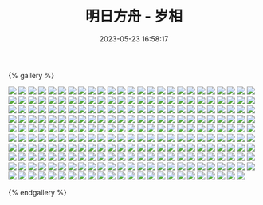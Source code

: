 ﻿---
title: 明日方舟 - 岁相
date: 2023-05-23 16:58:17
comments: false
---

{% gallery %}

![](https://fastly.jsdelivr.net/gh/1405720461/Arknights-img@main/Arknights2/1.avif)
![](https://fastly.jsdelivr.net/gh/1405720461/Arknights-img@main/Arknights2/2.avif)
![](https://fastly.jsdelivr.net/gh/1405720461/Arknights-img@main/Arknights2/3.avif)
![](https://fastly.jsdelivr.net/gh/1405720461/Arknights-img@main/Arknights2/4.avif)
![](https://fastly.jsdelivr.net/gh/1405720461/Arknights-img@main/Arknights2/5.avif)
![](https://fastly.jsdelivr.net/gh/1405720461/Arknights-img@main/Arknights2/6.avif)
![](https://fastly.jsdelivr.net/gh/1405720461/Arknights-img@main/Arknights2/7.avif)
![](https://fastly.jsdelivr.net/gh/1405720461/Arknights-img@main/Arknights2/8.avif)
![](https://fastly.jsdelivr.net/gh/1405720461/Arknights-img@main/Arknights2/9.avif)
![](https://fastly.jsdelivr.net/gh/1405720461/Arknights-img@main/Arknights2/10.avif)
![](https://fastly.jsdelivr.net/gh/1405720461/Arknights-img@main/Arknights2/11.avif)
![](https://fastly.jsdelivr.net/gh/1405720461/Arknights-img@main/Arknights2/12.avif)
![](https://fastly.jsdelivr.net/gh/1405720461/Arknights-img@main/Arknights2/13.avif)
![](https://fastly.jsdelivr.net/gh/1405720461/Arknights-img@main/Arknights2/14.avif)
![](https://fastly.jsdelivr.net/gh/1405720461/Arknights-img@main/Arknights2/15.avif)
![](https://fastly.jsdelivr.net/gh/1405720461/Arknights-img@main/Arknights2/16.avif)
![](https://fastly.jsdelivr.net/gh/1405720461/Arknights-img@main/Arknights2/17.avif)
![](https://fastly.jsdelivr.net/gh/1405720461/Arknights-img@main/Arknights2/18.avif)
![](https://fastly.jsdelivr.net/gh/1405720461/Arknights-img@main/Arknights2/19.avif)
![](https://fastly.jsdelivr.net/gh/1405720461/Arknights-img@main/Arknights2/20.avif)
![](https://fastly.jsdelivr.net/gh/1405720461/Arknights-img@main/Arknights2/21.avif)
![](https://fastly.jsdelivr.net/gh/1405720461/Arknights-img@main/Arknights2/22.avif)
![](https://fastly.jsdelivr.net/gh/1405720461/Arknights-img@main/Arknights2/23.avif)
![](https://fastly.jsdelivr.net/gh/1405720461/Arknights-img@main/Arknights2/24.avif)
![](https://fastly.jsdelivr.net/gh/1405720461/Arknights-img@main/Arknights2/25.avif)
![](https://fastly.jsdelivr.net/gh/1405720461/Arknights-img@main/Arknights2/26.avif)
![](https://fastly.jsdelivr.net/gh/1405720461/Arknights-img@main/Arknights2/27.avif)
![](https://fastly.jsdelivr.net/gh/1405720461/Arknights-img@main/Arknights2/28.avif)
![](https://fastly.jsdelivr.net/gh/1405720461/Arknights-img@main/Arknights2/29.avif)
![](https://fastly.jsdelivr.net/gh/1405720461/Arknights-img@main/Arknights2/30.avif)
![](https://fastly.jsdelivr.net/gh/1405720461/Arknights-img@main/Arknights2/31.avif)
![](https://fastly.jsdelivr.net/gh/1405720461/Arknights-img@main/Arknights2/32.avif)
![](https://fastly.jsdelivr.net/gh/1405720461/Arknights-img@main/Arknights2/33.avif)
![](https://fastly.jsdelivr.net/gh/1405720461/Arknights-img@main/Arknights2/34.avif)
![](https://fastly.jsdelivr.net/gh/1405720461/Arknights-img@main/Arknights2/35.avif)
![](https://fastly.jsdelivr.net/gh/1405720461/Arknights-img@main/Arknights2/36.avif)
![](https://fastly.jsdelivr.net/gh/1405720461/Arknights-img@main/Arknights2/37.avif)
![](https://fastly.jsdelivr.net/gh/1405720461/Arknights-img@main/Arknights2/38.avif)
![](https://fastly.jsdelivr.net/gh/1405720461/Arknights-img@main/Arknights2/39.avif)
![](https://fastly.jsdelivr.net/gh/1405720461/Arknights-img@main/Arknights2/40.avif)
![](https://fastly.jsdelivr.net/gh/1405720461/Arknights-img@main/Arknights2/41.avif)
![](https://fastly.jsdelivr.net/gh/1405720461/Arknights-img@main/Arknights2/42.avif)
![](https://fastly.jsdelivr.net/gh/1405720461/Arknights-img@main/Arknights2/43.avif)
![](https://fastly.jsdelivr.net/gh/1405720461/Arknights-img@main/Arknights2/44.avif)
![](https://fastly.jsdelivr.net/gh/1405720461/Arknights-img@main/Arknights2/45.avif)
![](https://fastly.jsdelivr.net/gh/1405720461/Arknights-img@main/Arknights2/46.avif)
![](https://fastly.jsdelivr.net/gh/1405720461/Arknights-img@main/Arknights2/47.avif)
![](https://fastly.jsdelivr.net/gh/1405720461/Arknights-img@main/Arknights2/48.avif)
![](https://fastly.jsdelivr.net/gh/1405720461/Arknights-img@main/Arknights2/49.avif)
![](https://fastly.jsdelivr.net/gh/1405720461/Arknights-img@main/Arknights2/50.avif)
![](https://fastly.jsdelivr.net/gh/1405720461/Arknights-img@main/Arknights2/51.avif)
![](https://fastly.jsdelivr.net/gh/1405720461/Arknights-img@main/Arknights2/52.avif)
![](https://fastly.jsdelivr.net/gh/1405720461/Arknights-img@main/Arknights2/53.avif)
![](https://fastly.jsdelivr.net/gh/1405720461/Arknights-img@main/Arknights2/54.avif)
![](https://fastly.jsdelivr.net/gh/1405720461/Arknights-img@main/Arknights2/55.avif)
![](https://fastly.jsdelivr.net/gh/1405720461/Arknights-img@main/Arknights2/56.avif)
![](https://fastly.jsdelivr.net/gh/1405720461/Arknights-img@main/Arknights2/57.avif)
![](https://fastly.jsdelivr.net/gh/1405720461/Arknights-img@main/Arknights2/58.avif)
![](https://fastly.jsdelivr.net/gh/1405720461/Arknights-img@main/Arknights2/59.avif)
![](https://fastly.jsdelivr.net/gh/1405720461/Arknights-img@main/Arknights2/60.avif)
![](https://fastly.jsdelivr.net/gh/1405720461/Arknights-img@main/Arknights2/61.avif)
![](https://fastly.jsdelivr.net/gh/1405720461/Arknights-img@main/Arknights2/62.avif)
![](https://fastly.jsdelivr.net/gh/1405720461/Arknights-img@main/Arknights2/63.avif)
![](https://fastly.jsdelivr.net/gh/1405720461/Arknights-img@main/Arknights2/64.avif)
![](https://fastly.jsdelivr.net/gh/1405720461/Arknights-img@main/Arknights2/65.avif)
![](https://fastly.jsdelivr.net/gh/1405720461/Arknights-img@main/Arknights2/66.avif)
![](https://fastly.jsdelivr.net/gh/1405720461/Arknights-img@main/Arknights2/67.avif)
![](https://fastly.jsdelivr.net/gh/1405720461/Arknights-img@main/Arknights2/68.avif)
![](https://fastly.jsdelivr.net/gh/1405720461/Arknights-img@main/Arknights2/69.avif)
![](https://fastly.jsdelivr.net/gh/1405720461/Arknights-img@main/Arknights2/70.avif)
![](https://fastly.jsdelivr.net/gh/1405720461/Arknights-img@main/Arknights2/71.avif)
![](https://fastly.jsdelivr.net/gh/1405720461/Arknights-img@main/Arknights2/72.avif)
![](https://fastly.jsdelivr.net/gh/1405720461/Arknights-img@main/Arknights2/73.avif)
![](https://fastly.jsdelivr.net/gh/1405720461/Arknights-img@main/Arknights2/74.avif)
![](https://fastly.jsdelivr.net/gh/1405720461/Arknights-img@main/Arknights2/75.avif)
![](https://fastly.jsdelivr.net/gh/1405720461/Arknights-img@main/Arknights2/76.avif)
![](https://fastly.jsdelivr.net/gh/1405720461/Arknights-img@main/Arknights2/77.avif)
![](https://fastly.jsdelivr.net/gh/1405720461/Arknights-img@main/Arknights2/78.avif)
![](https://fastly.jsdelivr.net/gh/1405720461/Arknights-img@main/Arknights2/79.avif)
![](https://fastly.jsdelivr.net/gh/1405720461/Arknights-img@main/Arknights2/80.avif)
![](https://fastly.jsdelivr.net/gh/1405720461/Arknights-img@main/Arknights2/81.avif)
![](https://fastly.jsdelivr.net/gh/1405720461/Arknights-img@main/Arknights2/82.avif)
![](https://fastly.jsdelivr.net/gh/1405720461/Arknights-img@main/Arknights2/83.avif)
![](https://fastly.jsdelivr.net/gh/1405720461/Arknights-img@main/Arknights2/84.avif)
![](https://fastly.jsdelivr.net/gh/1405720461/Arknights-img@main/Arknights2/85.avif)
![](https://fastly.jsdelivr.net/gh/1405720461/Arknights-img@main/Arknights2/86.avif)
![](https://fastly.jsdelivr.net/gh/1405720461/Arknights-img@main/Arknights2/87.avif)
![](https://fastly.jsdelivr.net/gh/1405720461/Arknights-img@main/Arknights2/88.avif)
![](https://fastly.jsdelivr.net/gh/1405720461/Arknights-img@main/Arknights2/89.avif)
![](https://fastly.jsdelivr.net/gh/1405720461/Arknights-img@main/Arknights2/90.avif)
![](https://fastly.jsdelivr.net/gh/1405720461/Arknights-img@main/Arknights2/91.avif)
![](https://fastly.jsdelivr.net/gh/1405720461/Arknights-img@main/Arknights2/92.avif)
![](https://fastly.jsdelivr.net/gh/1405720461/Arknights-img@main/Arknights2/93.avif)
![](https://fastly.jsdelivr.net/gh/1405720461/Arknights-img@main/Arknights2/94.avif)
![](https://fastly.jsdelivr.net/gh/1405720461/Arknights-img@main/Arknights2/95.avif)
![](https://fastly.jsdelivr.net/gh/1405720461/Arknights-img@main/Arknights2/96.avif)
![](https://fastly.jsdelivr.net/gh/1405720461/Arknights-img@main/Arknights2/97.avif)
![](https://fastly.jsdelivr.net/gh/1405720461/Arknights-img@main/Arknights2/98.avif)
![](https://fastly.jsdelivr.net/gh/1405720461/Arknights-img@main/Arknights2/99.avif)
![](https://fastly.jsdelivr.net/gh/1405720461/Arknights-img@main/Arknights2/100.avif)
![](https://fastly.jsdelivr.net/gh/1405720461/Arknights-img@main/Arknights2/101.avif)
![](https://fastly.jsdelivr.net/gh/1405720461/Arknights-img@main/Arknights2/102.avif)
![](https://fastly.jsdelivr.net/gh/1405720461/Arknights-img@main/Arknights2/103.avif)
![](https://fastly.jsdelivr.net/gh/1405720461/Arknights-img@main/Arknights2/104.avif)
![](https://fastly.jsdelivr.net/gh/1405720461/Arknights-img@main/Arknights2/105.avif)
![](https://fastly.jsdelivr.net/gh/1405720461/Arknights-img@main/Arknights2/106.avif)
![](https://fastly.jsdelivr.net/gh/1405720461/Arknights-img@main/Arknights2/107.avif)
![](https://fastly.jsdelivr.net/gh/1405720461/Arknights-img@main/Arknights2/108.avif)
![](https://fastly.jsdelivr.net/gh/1405720461/Arknights-img@main/Arknights2/109.avif)
![](https://fastly.jsdelivr.net/gh/1405720461/Arknights-img@main/Arknights2/110.avif)
![](https://fastly.jsdelivr.net/gh/1405720461/Arknights-img@main/Arknights2/111.avif)
![](https://fastly.jsdelivr.net/gh/1405720461/Arknights-img@main/Arknights2/112.avif)
![](https://fastly.jsdelivr.net/gh/1405720461/Arknights-img@main/Arknights2/113.avif)
![](https://fastly.jsdelivr.net/gh/1405720461/Arknights-img@main/Arknights2/114.avif)
![](https://fastly.jsdelivr.net/gh/1405720461/Arknights-img@main/Arknights2/115.avif)
![](https://fastly.jsdelivr.net/gh/1405720461/Arknights-img@main/Arknights2/116.avif)
![](https://fastly.jsdelivr.net/gh/1405720461/Arknights-img@main/Arknights2/117.avif)
![](https://fastly.jsdelivr.net/gh/1405720461/Arknights-img@main/Arknights2/118.avif)
![](https://fastly.jsdelivr.net/gh/1405720461/Arknights-img@main/Arknights2/119.avif)
![](https://fastly.jsdelivr.net/gh/1405720461/Arknights-img@main/Arknights2/120.avif)
![](https://fastly.jsdelivr.net/gh/1405720461/Arknights-img@main/Arknights2/121.avif)
![](https://fastly.jsdelivr.net/gh/1405720461/Arknights-img@main/Arknights2/122.avif)
![](https://fastly.jsdelivr.net/gh/1405720461/Arknights-img@main/Arknights2/123.avif)
![](https://fastly.jsdelivr.net/gh/1405720461/Arknights-img@main/Arknights2/124.avif)
![](https://fastly.jsdelivr.net/gh/1405720461/Arknights-img@main/Arknights2/125.avif)
![](https://fastly.jsdelivr.net/gh/1405720461/Arknights-img@main/Arknights2/126.avif)
![](https://fastly.jsdelivr.net/gh/1405720461/Arknights-img@main/Arknights2/127.avif)
![](https://fastly.jsdelivr.net/gh/1405720461/Arknights-img@main/Arknights2/128.avif)
![](https://fastly.jsdelivr.net/gh/1405720461/Arknights-img@main/Arknights2/129.avif)
![](https://fastly.jsdelivr.net/gh/1405720461/Arknights-img@main/Arknights2/130.avif)
![](https://fastly.jsdelivr.net/gh/1405720461/Arknights-img@main/Arknights2/131.avif)
![](https://fastly.jsdelivr.net/gh/1405720461/Arknights-img@main/Arknights2/132.avif)
![](https://fastly.jsdelivr.net/gh/1405720461/Arknights-img@main/Arknights2/133.avif)
![](https://fastly.jsdelivr.net/gh/1405720461/Arknights-img@main/Arknights2/134.avif)
![](https://fastly.jsdelivr.net/gh/1405720461/Arknights-img@main/Arknights2/135.avif)
![](https://fastly.jsdelivr.net/gh/1405720461/Arknights-img@main/Arknights2/136.avif)
![](https://fastly.jsdelivr.net/gh/1405720461/Arknights-img@main/Arknights2/137.avif)
![](https://fastly.jsdelivr.net/gh/1405720461/Arknights-img@main/Arknights2/138.avif)
![](https://fastly.jsdelivr.net/gh/1405720461/Arknights-img@main/Arknights2/139.avif)
![](https://fastly.jsdelivr.net/gh/1405720461/Arknights-img@main/Arknights2/140.avif)
![](https://fastly.jsdelivr.net/gh/1405720461/Arknights-img@main/Arknights2/141.avif)
![](https://fastly.jsdelivr.net/gh/1405720461/Arknights-img@main/Arknights2/142.avif)
![](https://fastly.jsdelivr.net/gh/1405720461/Arknights-img@main/Arknights2/143.avif)
![](https://fastly.jsdelivr.net/gh/1405720461/Arknights-img@main/Arknights2/144.avif)
![](https://fastly.jsdelivr.net/gh/1405720461/Arknights-img@main/Arknights2/145.avif)
![](https://fastly.jsdelivr.net/gh/1405720461/Arknights-img@main/Arknights2/146.avif)
![](https://fastly.jsdelivr.net/gh/1405720461/Arknights-img@main/Arknights2/147.avif)
![](https://fastly.jsdelivr.net/gh/1405720461/Arknights-img@main/Arknights2/148.avif)
![](https://fastly.jsdelivr.net/gh/1405720461/Arknights-img@main/Arknights2/149.avif)
![](https://fastly.jsdelivr.net/gh/1405720461/Arknights-img@main/Arknights2/150.avif)
![](https://fastly.jsdelivr.net/gh/1405720461/Arknights-img@main/Arknights2/151.avif)
![](https://fastly.jsdelivr.net/gh/1405720461/Arknights-img@main/Arknights2/152.avif)
![](https://fastly.jsdelivr.net/gh/1405720461/Arknights-img@main/Arknights2/153.avif)
![](https://fastly.jsdelivr.net/gh/1405720461/Arknights-img@main/Arknights2/154.avif)
![](https://fastly.jsdelivr.net/gh/1405720461/Arknights-img@main/Arknights2/155.avif)
![](https://fastly.jsdelivr.net/gh/1405720461/Arknights-img@main/Arknights2/156.avif)
![](https://fastly.jsdelivr.net/gh/1405720461/Arknights-img@main/Arknights2/157.avif)
![](https://fastly.jsdelivr.net/gh/1405720461/Arknights-img@main/Arknights2/158.avif)
![](https://fastly.jsdelivr.net/gh/1405720461/Arknights-img@main/Arknights2/159.avif)
![](https://fastly.jsdelivr.net/gh/1405720461/Arknights-img@main/Arknights2/160.avif)
![](https://fastly.jsdelivr.net/gh/1405720461/Arknights-img@main/Arknights2/161.avif)
![](https://fastly.jsdelivr.net/gh/1405720461/Arknights-img@main/Arknights2/162.avif)
![](https://fastly.jsdelivr.net/gh/1405720461/Arknights-img@main/Arknights2/163.avif)
![](https://fastly.jsdelivr.net/gh/1405720461/Arknights-img@main/Arknights2/164.avif)
![](https://fastly.jsdelivr.net/gh/1405720461/Arknights-img@main/Arknights2/165.avif)
![](https://fastly.jsdelivr.net/gh/1405720461/Arknights-img@main/Arknights2/166.avif)
![](https://fastly.jsdelivr.net/gh/1405720461/Arknights-img@main/Arknights2/167.avif)
![](https://fastly.jsdelivr.net/gh/1405720461/Arknights-img@main/Arknights2/168.avif)
![](https://fastly.jsdelivr.net/gh/1405720461/Arknights-img@main/Arknights2/169.avif)
![](https://fastly.jsdelivr.net/gh/1405720461/Arknights-img@main/Arknights2/170.avif)
![](https://fastly.jsdelivr.net/gh/1405720461/Arknights-img@main/Arknights2/171.avif)
![](https://fastly.jsdelivr.net/gh/1405720461/Arknights-img@main/Arknights2/172.avif)
![](https://fastly.jsdelivr.net/gh/1405720461/Arknights-img@main/Arknights2/173.avif)
![](https://fastly.jsdelivr.net/gh/1405720461/Arknights-img@main/Arknights2/174.avif)
![](https://fastly.jsdelivr.net/gh/1405720461/Arknights-img@main/Arknights2/175.avif)
![](https://fastly.jsdelivr.net/gh/1405720461/Arknights-img@main/Arknights2/176.avif)
![](https://fastly.jsdelivr.net/gh/1405720461/Arknights-img@main/Arknights2/177.avif)
![](https://fastly.jsdelivr.net/gh/1405720461/Arknights-img@main/Arknights2/178.avif)
![](https://fastly.jsdelivr.net/gh/1405720461/Arknights-img@main/Arknights2/179.avif)
![](https://fastly.jsdelivr.net/gh/1405720461/Arknights-img@main/Arknights2/180.avif)
![](https://fastly.jsdelivr.net/gh/1405720461/Arknights-img@main/Arknights2/181.avif)
![](https://fastly.jsdelivr.net/gh/1405720461/Arknights-img@main/Arknights2/182.avif)
![](https://fastly.jsdelivr.net/gh/1405720461/Arknights-img@main/Arknights2/183.avif)
![](https://fastly.jsdelivr.net/gh/1405720461/Arknights-img@main/Arknights2/184.avif)
![](https://fastly.jsdelivr.net/gh/1405720461/Arknights-img@main/Arknights2/185.avif)
![](https://fastly.jsdelivr.net/gh/1405720461/Arknights-img@main/Arknights2/186.avif)
![](https://fastly.jsdelivr.net/gh/1405720461/Arknights-img@main/Arknights2/187.avif)
![](https://fastly.jsdelivr.net/gh/1405720461/Arknights-img@main/Arknights2/188.avif)
![](https://fastly.jsdelivr.net/gh/1405720461/Arknights-img@main/Arknights2/189.avif)
![](https://fastly.jsdelivr.net/gh/1405720461/Arknights-img@main/Arknights2/190.avif)
![](https://fastly.jsdelivr.net/gh/1405720461/Arknights-img@main/Arknights2/191.avif)
![](https://fastly.jsdelivr.net/gh/1405720461/Arknights-img@main/Arknights2/192.avif)
![](https://fastly.jsdelivr.net/gh/1405720461/Arknights-img@main/Arknights2/193.avif)
![](https://fastly.jsdelivr.net/gh/1405720461/Arknights-img@main/Arknights2/194.avif)
![](https://fastly.jsdelivr.net/gh/1405720461/Arknights-img@main/Arknights2/195.avif)
![](https://fastly.jsdelivr.net/gh/1405720461/Arknights-img@main/Arknights2/196.avif)
![](https://fastly.jsdelivr.net/gh/1405720461/Arknights-img@main/Arknights2/197.avif)
![](https://fastly.jsdelivr.net/gh/1405720461/Arknights-img@main/Arknights2/198.avif)
![](https://fastly.jsdelivr.net/gh/1405720461/Arknights-img@main/Arknights2/199.avif)
![](https://fastly.jsdelivr.net/gh/1405720461/Arknights-img@main/Arknights2/200.avif)
![](https://fastly.jsdelivr.net/gh/1405720461/Arknights-img@main/Arknights2/201.avif)
![](https://fastly.jsdelivr.net/gh/1405720461/Arknights-img@main/Arknights2/202.avif)
![](https://fastly.jsdelivr.net/gh/1405720461/Arknights-img@main/Arknights2/203.avif)
![](https://fastly.jsdelivr.net/gh/1405720461/Arknights-img@main/Arknights2/204.avif)
![](https://fastly.jsdelivr.net/gh/1405720461/Arknights-img@main/Arknights2/205.avif)
![](https://fastly.jsdelivr.net/gh/1405720461/Arknights-img@main/Arknights2/206.avif)
![](https://fastly.jsdelivr.net/gh/1405720461/Arknights-img@main/Arknights2/207.avif)
![](https://fastly.jsdelivr.net/gh/1405720461/Arknights-img@main/Arknights2/208.avif)
![](https://fastly.jsdelivr.net/gh/1405720461/Arknights-img@main/Arknights2/209.avif)
![](https://fastly.jsdelivr.net/gh/1405720461/Arknights-img@main/Arknights2/210.avif)
![](https://fastly.jsdelivr.net/gh/1405720461/Arknights-img@main/Arknights2/211.avif)
![](https://fastly.jsdelivr.net/gh/1405720461/Arknights-img@main/Arknights2/212.avif)
![](https://fastly.jsdelivr.net/gh/1405720461/Arknights-img@main/Arknights2/213.avif)
![](https://fastly.jsdelivr.net/gh/1405720461/Arknights-img@main/Arknights2/214.avif)
![](https://fastly.jsdelivr.net/gh/1405720461/Arknights-img@main/Arknights2/215.avif)
![](https://fastly.jsdelivr.net/gh/1405720461/Arknights-img@main/Arknights2/216.avif)
![](https://fastly.jsdelivr.net/gh/1405720461/Arknights-img@main/Arknights2/217.avif)
![](https://fastly.jsdelivr.net/gh/1405720461/Arknights-img@main/Arknights2/218.avif)
![](https://fastly.jsdelivr.net/gh/1405720461/Arknights-img@main/Arknights2/219.avif)
![](https://fastly.jsdelivr.net/gh/1405720461/Arknights-img@main/Arknights2/220.avif)
![](https://fastly.jsdelivr.net/gh/1405720461/Arknights-img@main/Arknights2/221.avif)
![](https://fastly.jsdelivr.net/gh/1405720461/Arknights-img@main/Arknights2/222.avif)
![](https://fastly.jsdelivr.net/gh/1405720461/Arknights-img@main/Arknights2/223.avif)
![](https://fastly.jsdelivr.net/gh/1405720461/Arknights-img@main/Arknights2/224.avif)
![](https://fastly.jsdelivr.net/gh/1405720461/Arknights-img@main/Arknights2/225.avif)
![](https://fastly.jsdelivr.net/gh/1405720461/Arknights-img@main/Arknights2/226.avif)
![](https://fastly.jsdelivr.net/gh/1405720461/Arknights-img@main/Arknights2/227.avif)
![](https://fastly.jsdelivr.net/gh/1405720461/Arknights-img@main/Arknights2/228.avif)
![](https://fastly.jsdelivr.net/gh/1405720461/Arknights-img@main/Arknights2/229.avif)
![](https://fastly.jsdelivr.net/gh/1405720461/Arknights-img@main/Arknights2/230.avif)
![](https://fastly.jsdelivr.net/gh/1405720461/Arknights-img@main/Arknights2/231.avif)
![](https://fastly.jsdelivr.net/gh/1405720461/Arknights-img@main/Arknights2/232.avif)
![](https://fastly.jsdelivr.net/gh/1405720461/Arknights-img@main/Arknights2/233.avif)
![](https://fastly.jsdelivr.net/gh/1405720461/Arknights-img@main/Arknights2/234.avif)
![](https://fastly.jsdelivr.net/gh/1405720461/Arknights-img@main/Arknights2/235.avif)
![](https://fastly.jsdelivr.net/gh/1405720461/Arknights-img@main/Arknights2/236.avif)
![](https://fastly.jsdelivr.net/gh/1405720461/Arknights-img@main/Arknights2/237.avif)
![](https://fastly.jsdelivr.net/gh/1405720461/Arknights-img@main/Arknights2/238.avif)
![](https://fastly.jsdelivr.net/gh/1405720461/Arknights-img@main/Arknights2/239.avif)
![](https://fastly.jsdelivr.net/gh/1405720461/Arknights-img@main/Arknights2/240.avif)
![](https://fastly.jsdelivr.net/gh/1405720461/Arknights-img@main/Arknights2/241.avif)
![](https://fastly.jsdelivr.net/gh/1405720461/Arknights-img@main/Arknights2/242.avif)
![](https://fastly.jsdelivr.net/gh/1405720461/Arknights-img@main/Arknights2/243.avif)
![](https://fastly.jsdelivr.net/gh/1405720461/Arknights-img@main/Arknights2/244.avif)
![](https://fastly.jsdelivr.net/gh/1405720461/Arknights-img@main/Arknights2/245.avif)
![](https://fastly.jsdelivr.net/gh/1405720461/Arknights-img@main/Arknights2/246.avif)
![](https://fastly.jsdelivr.net/gh/1405720461/Arknights-img@main/Arknights2/247.avif)
![](https://fastly.jsdelivr.net/gh/1405720461/Arknights-img@main/Arknights2/248.avif)
![](https://fastly.jsdelivr.net/gh/1405720461/Arknights-img@main/Arknights2/249.avif)

{% endgallery %}
